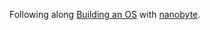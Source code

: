 Following along [Building an OS](https://www.youtube.com/playlist?list=PLFjM7v6KGMpiH2G-kT781ByCNC_0pKpPN) with [nanobyte](https://www.youtube.com/@nanobyte-dev).